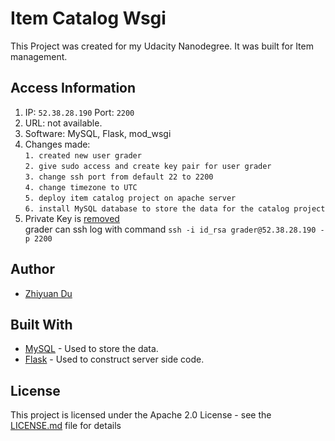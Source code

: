 # Item Catalog Wsgi

This Project was created for my Udacity Nanodegree. It was built for Item management.


## Access Information
1. IP: ```52.38.28.190``` Port: ```2200```
2. URL: not available.
3. Software: MySQL, Flask, mod_wsgi
4. Changes made: <br>
   ```1. created new user grader```<br>
   ```2. give sudo access and create key pair for user grader```<br>
   ```3. change ssh port from default 22 to 2200```<br>
   ```4. change timezone to UTC```<br>
   ```5. deploy item catalog project on apache server```<br>
   ```6. install MySQL database to store the data for the catalog project```
5. Private Key is [removed](id_rsa)<br>
    grader can ssh log with command ```ssh -i id_rsa grader@52.38.28.190 -p 2200```
## Author

* [Zhiyuan Du](https://github.com/lYesterdaYl)

## Built With

* [MySQL](https://www.mysql.com/) - Used to store the data.
* [Flask](http://flask.pocoo.org/) - Used to construct server side code.

## License

This project is licensed under the Apache 2.0 License - see the [LICENSE.md](LICENSE.md) file for details